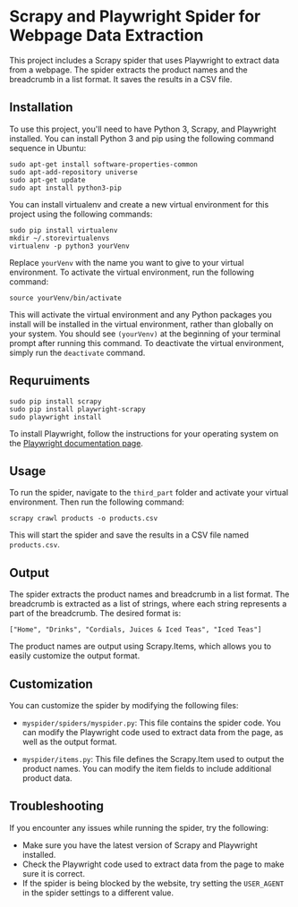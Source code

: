 # Scrapy and Playwright Spider for Webpage Data Extraction

This project includes a Scrapy spider that uses Playwright to extract data from a webpage. The spider extracts the product names and the breadcrumb in a list format. It saves the results in a CSV file.

## Installation

To use this project, you'll need to have Python 3, Scrapy, and Playwright installed. You can install Python 3 and pip using the following command sequence in Ubuntu:

```
sudo apt-get install software-properties-common
sudo apt-add-repository universe
sudo apt-get update
sudo apt install python3-pip
```

You can install virtualenv and create a new virtual environment for this project using the following commands:

```
sudo pip install virtualenv
mkdir ~/.storevirtualenvs
virtualenv -p python3 yourVenv
```

Replace `yourVenv` with the name you want to give to your virtual environment. To activate the virtual environment, run the following command:

```
source yourVenv/bin/activate
```

This will activate the virtual environment and any Python packages you install will be installed in the virtual environment, rather than globally on your system. You should see `(yourVenv)` at the beginning of your terminal prompt after running this command. To deactivate the virtual environment, simply run the `deactivate` command.

## Requruiments
```
sudo pip install scrapy
sudo pip install playwright-scrapy
sudo playwright install
```
To install Playwright, follow the instructions for your operating system on the [Playwright documentation page](https://playwright.dev/docs/intro#installation).

## Usage

To run the spider, navigate to the `third_part` folder and activate your virtual environment. Then run the following command:

```
scrapy crawl products -o products.csv
```

This will start the spider and save the results in a CSV file named `products.csv`.

## Output

The spider extracts the product names and breadcrumb in a list format. The breadcrumb is extracted as a list of strings, where each string represents a part of the breadcrumb. The desired format is:

```
["Home", "Drinks", "Cordials, Juices & Iced Teas", "Iced Teas"]
```

The product names are output using Scrapy.Items, which allows you to easily customize the output format.

## Customization

You can customize the spider by modifying the following files:

- `myspider/spiders/myspider.py`: This file contains the spider code. You can modify the Playwright code used to extract data from the page, as well as the output format.

- `myspider/items.py`: This file defines the Scrapy.Item used to output the product names. You can modify the item fields to include additional product data.

## Troubleshooting

If you encounter any issues while running the spider, try the following:

- Make sure you have the latest version of Scrapy and Playwright installed.
- Check the Playwright code used to extract data from the page to make sure it is correct.
- If the spider is being blocked by the website, try setting the `USER_AGENT` in the spider settings to a different value.
